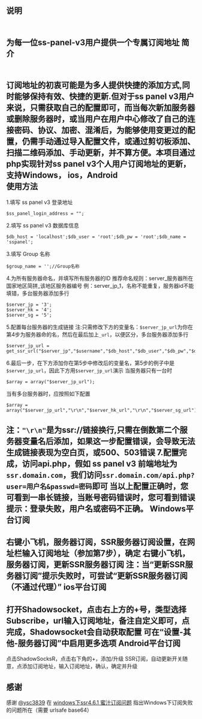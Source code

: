 说明
-

<br>为每一位ss-panel-v3用户提供一个专属订阅地址
简介
-
<br>订阅地址的初衷可能是为多人提供快捷的添加方式,同时能够保持有效、快捷的更新.但对于ss panel v3用户来说，只需获取自己的配置即可，而当每次新加服务器或删除服务器时，或当用户在用户中心修改了自己的连接密码、协议、加密、混淆后，为能够使用变更过的配置，仍需手动通过导入配置文件，或通过剪切板添加、扫描二维码添加、手动更新，并不算方便。本项目通过php实现针对ss panel v3个人用户订阅地址的更新，支持Windows， ios，Android<br>
使用方法
-
1.填写 ss panel v3 登录地址

    $ss_panel_login_address = "";

2.填写 ss panel v3 数据库信息

    $db_host = 'localhost';$db_user = 'root';$db_pw = 'root';$db_name = 'sspanel';
3.填写 Group 名称

    $group_name = '';//Group名称
   
  4.为所有服务器命名，并填写所有服务器的ID
  推荐命名规则：server_服务器所在国家地区简拼_该地区服务器编号
  例：server_jp_1，名称不能重复，服务器id不能填错，多台服务器添加多行
  

    $server_jp = '3';
    $server_hk = '4';
    $server_sg = '5';
5.配置每台服务器的生成链接
注:只需修改下方的变量名：`$server_jp_url`为你在第4步为服务器命的名，然后在最后加上`_url`，以便区分，多台服务器添加多行

    $server_jp_url = get_ssr_url("$server_jp","$username","$db_host","$db_user","$db_pw","$db_name","$group_name","$group_name_base64","$after_obfs","$after_server_name","$after_group","$after_ssr_url");

6.最后一步，在下方添加你在第5步中修改后的变量名，第5步的例子中是`$server_jp_url`，因此下方用`$server_jp_url`演示
当服务器只有一台时

    $array = array("$server_jp_url");

当有多台服务器时，应按照如下配置

    $array = array("$server_jp_url","\r\n","$server_hk_url","\r\n","$server_sg_url");
注：`"\r\n"`是为ssr://链接换行,只需在倒数第二个服务器变量名后添加，如果这一步配置错误，会导致无法生成链接表现为空白页，或500、503错误
7.配置完成，访问api.php，假如 ss panel v3 前端地址为`ssr.domain.com`，我们访问`ssr.domain.com/api.php?user=用户名&passwd=密码`即可
当以上配置正确时，您可看到一串长链接，当账号密码错误时，您可看到错误提示：登录失败，用户名或密码不正确。
Windows平台订阅
-
右键小飞机，服务器订阅，SSR服务器订阅设置，在网址栏输入订阅地址（参加第7步），确定
右键小飞机，服务器订阅，更新SSR服务器订阅
注：当“更新SSR服务器订阅”提示失败时，可尝试“更新SSR服务器订阅（不通过代理）”
ios平台订阅
-
打开Shadowsocket，点击右上方的+号，类型选择Subscribe，url输入订阅地址，备注自定义即可，点完成，Shadowsocket会自动获取配置
可在“设置-其他-服务器订阅”中启用更多选项
Android平台订阅
-
点击ShadowSocksR，点击右下角的+，添加/升级 SSR订阅，自动更新开关随意，点添加订阅地址，输入订阅地址，确认，确定并升级

感谢
-
感谢 [@ysc3839](https://github.com/ysc3839) 在 [windows下ssr4.6.1 蜜汁订阅问题](https://github.com/shadowsocksr/shadowsocksr-csharp/issues/279#issuecomment-317194631) 指出Windows下订阅失败的问题所在（需要 urlsafe base64）
